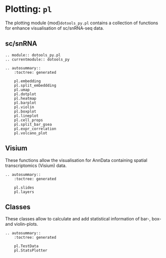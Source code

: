 # Plotting: `pl`

The plotting module {mod}`dotools_py.pl` contains a collection of
functions for enhance visualisation of sc/snRNA-seq data.

## sc/snRNA
```{eval-rst}
.. module:: dotools_py.pl
.. currentmodule:: dotools_py

.. autosummary::
    :toctree: generated

    pl.embedding
    pl.split_embeddding
    pl.umap
    pl.dotplot
    pl.heatmap
    pl.barplot
    pl.violin
    pl.boxplot
    pl.lineplot
    pl.cell_props
    pl.split_bar_gsea
    pl.expr_correlation
    pl.volcano_plot
```

## Visium
These functions allow the visualisation for AnnData containing spatial transcriptomics (Visium)
data.
```{eval-rst}
.. autosummary::
    :toctree: generated

    pl.slides
    pl.layers
```

## Classes
These classes allow to calculate and add statistical information of bar-,
box- and violin-plots.
```{eval-rst}
.. autosummary::
    :toctree: generated

    pl.TestData
    pl.StatsPlotter
```
